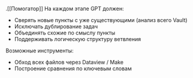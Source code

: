 .[[Помогатор]]
На каждом этапе GPT должен:

- Сверять новые пункты с уже существующими (анализ всего Vault)
- Исключать дублирование задач
- Объединять схожие по смыслу пункты
- Поддерживать логическую структуру ветвления

Возможные инструменты:
- Обход всех файлов через Dataview / Make
- Построение сравнения по ключевым словам